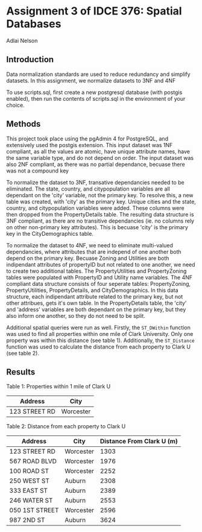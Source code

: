 # Assignment 3 of IDCE 376: Spatial Databases
Adlai Nelson


## Introduction

Data normalization standards are used to reduce redundancy and simplify datasets. 
In this assignment, we normalize datasets to 3NF and 4NF

To use scripts.sql, first create a new postgresql database (with postgis enabled), then run the contents of scripts.sql in the environment of your choice.

## Methods

This project took place using the pgAdmin 4 for PostgreSQL, and extensively used the postgis extension. 
This input dataset was 1NF compliant, as all the values are atomic, have unique attribute names, have the same variable type, and do not depend on order.
The input dataset was also 2NF compliant, as there was no partial dependance, becuase there was not a compound key

To normalize the dataset to 3NF, transative dependancies needed to be eliminated. 
The state, country, and citypopulation variables are all dependant on the 'city' variable, not the primary key.
To resolve this, a new table was created, with 'city' as the primary key. 
Unique cities and the state, country, and citypopulation variables were added.
These columns were then dropped from the PropertyDetails table.
The resulting data structure is 3NF compliant, as there are no transitive dependancies 
(ie. no columns rely on other non-primary key attributes). This is becuase 'city' is the primary key in the CityDemographics table.

To normalize the dataset to 4NF, we need to eliminate multi-valued dependancies, where attributes that are independ of one another both depend on the primary key.
Becuase Zoning and Utilities are both indipendant attributes of propertyID but not related to one another, we need to create two additional tables. 
The PropertyUtilities and PropertyZoning tables were populated with PropertyID and Utility name variables. 
The 4NF compliant data structure consists of four seperate tables: PropertyZoning, PropertyUtilities, PropertyDetails, and CityDemographics.
In this data structure, each indipendant attribute related to the primary key, but not other attribues, gets it's own table.
In the PropertyDetails table, the 'city' and 'address' variables are both dependant on the primary key, but they also inform one another, so they do not need to be split. 

Additional spatial queries were run as well. 
Firstly, the `ST_DWithin` function was used to find all properties within one mile of Clark University. 
Only one property was within this distance (see table 1).
Additionally, the `ST_Distance` function was used to calculate the distance from each property to Clark U (see table 2).


## Results

Table 1: Properties within 1 mile of Clark U

|Address | City |
| ------ | ---- |
| 123 STREET RD | Worcester   |


Table 2: Distance from each property to Clark U 

| Address     | City        | Distance From Clark U (m) |
| ----------- | ----------- | --------------------- |
| 123 STREET RD| Worcester   | 1303         |
| 567 ROAD BLVD| Worcester   | 1976       |
| 100 ROAD ST | Worcester   | 2252         |
| 250 WEST ST| Auburn      | 2308         |
| 333 EAST ST| Auburn      | 2389         |
| 246 WATER ST| Auburn      | 2553         |
| 050 1ST STREET| Worcester   | 2596       |
| 987 2ND ST| Auburn      | 3624         |

